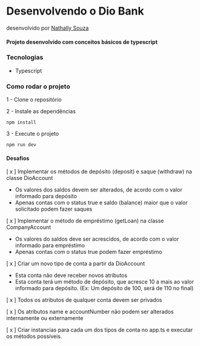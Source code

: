 # Desenvolvendo o Dio Bank

desenvolvido por [Nathally Souza](https://github.com/nathsouzadev)

#### Projeto desenvolvido com conceitos básicos de typescript

### Tecnologias

- Typescript

### Como rodar o projeto

1 - Clone o repositório

2 - Instale as dependências

    npm install

3 - Execute o projeto

    npm run dev

#### Desafios

[ x ] Implementar os métodos de depósito (deposit) e saque (withdraw) na classe DioAccount

- Os valores dos saldos devem ser alterados, de acordo com o valor informado para depósito
- Apenas contas com o status true e saldo (balance) maior que o valor solicitado podem fazer saques

[ x ] Implementar o método de empréstimo (getLoan) na classe CompanyAccount

- Os valores do saldos deve ser acrescidos, de acordo com o valor informado para empréstimo
- Apenas contas com o status true podem fazer empréstimo

[ x ] Criar um novo tipo de conta a partir da DioAccount

- Esta conta não deve receber novos atributos
- Esta conta terá um método de depósito, que acresce 10 a mais ao valor informado para depósito. (Ex: Um depósito de 100, será de 110 no final)

[ x ] Todos os atributos de qualquer conta devem ser privados

[ x ] Os atributos name e accountNumber não podem ser alterados internamente ou externamente

[ x ] Criar instancias para cada um dos tipos de conta no app.ts e executar os métodos possíveis.
